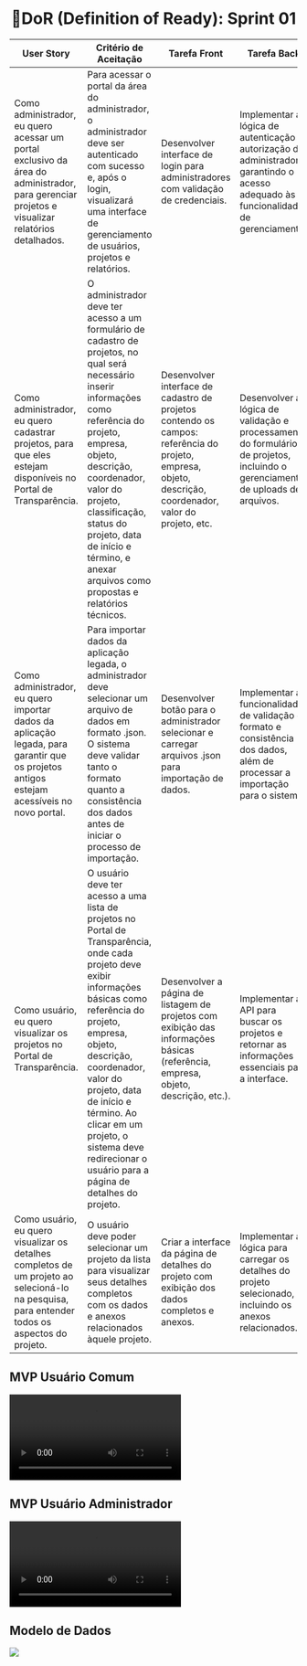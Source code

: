 <h1 style="text-align: center;">📌DoR (Definition of Ready): Sprint 01</h1>

<table>
        <thead>
            <tr>
                <th>User Story</th>
                <th>Critério de Aceitação</th>
                <th>Tarefa Front</th>
                <th>Tarefa Back</th>
                <th>Tarefa BD</th>
            </tr>
        </thead>
        <tbody>
            <tr>
                <td>Como administrador, eu quero acessar um portal exclusivo da área do administrador, para gerenciar projetos e visualizar relatórios detalhados.</td>
                <td>Para acessar o portal da área do administrador, o administrador deve ser autenticado com sucesso e, após o login, visualizará uma interface de gerenciamento de usuários, projetos e relatórios.</td>
                <td>Desenvolver interface de login para administradores com validação de credenciais.</td>
                <td>Implementar a lógica de autenticação e autorização de administrador, garantindo o acesso adequado às funcionalidades de gerenciamento.</td>
                <td>Criar tabelas para armazenar as informações dos usuários</td>
            </tr>
            <tr>
                <td>Como administrador, eu quero cadastrar projetos, para que eles estejam disponíveis no Portal de Transparência.</td>
                <td>O administrador deve ter acesso a um formulário de cadastro de projetos, no qual será necessário inserir informações como referência do projeto, empresa, objeto, descrição, coordenador, valor do projeto, classificação, status do projeto, data de início e término, e anexar arquivos como propostas e relatórios técnicos.</td>
                <td>Desenvolver interface de cadastro de projetos contendo os campos: referência do projeto, empresa, objeto, descrição, coordenador, valor do projeto, etc.</td>
                <td>Desenvolver a lógica de validação e processamento do formulário de projetos, incluindo o gerenciamento de uploads de arquivos.</td>
                <td>Criar tabelas para armazenar as informações dos projetos e anexos associados, com relação entre tabelas de projetos e arquivos.</td>
            </tr>
            <tr>
                <td>Como administrador, eu quero importar dados da aplicação legada, para garantir que os projetos antigos estejam acessíveis no novo portal.</td>
                <td>Para importar dados da aplicação legada, o administrador deve selecionar um arquivo de dados em formato .json. O sistema deve validar tanto o formato quanto a consistência dos dados antes de iniciar o processo de importação.</td>
                <td>Desenvolver botão para o administrador selecionar e carregar arquivos .json para importação de dados.</td>
                <td>Implementar a funcionalidade de validação do formato e consistência dos dados, além de processar a importação para o sistema.</td>
                <td>Atualizar as tabelas com os dados importados da aplicação legada, garantindo a consistência dos registros.</td>
            </tr>
            <tr>
                <td>Como usuário, eu quero visualizar os projetos no Portal de Transparência.</td>
                <td>O usuário deve ter acesso a uma lista de projetos no Portal de Transparência, onde cada projeto deve exibir informações básicas como referência do projeto, empresa, objeto, descrição, coordenador, valor do projeto, data de início e término. Ao clicar em um projeto, o sistema deve redirecionar o usuário para a página de detalhes do projeto.</td>
                <td>Desenvolver a página de listagem de projetos com exibição das informações básicas (referência, empresa, objeto, descrição, etc.).</td>
                <td>Implementar a API para buscar os projetos e retornar as informações essenciais para a interface.</td>
                <td>Realizar consultas eficientes para recuperar os dados dos projetos e apresentar na lista de forma otimizada.</td>
            </tr>
            <tr>
                <td>Como usuário, eu quero visualizar os detalhes completos de um projeto ao selecioná-lo na pesquisa, para entender todos os aspectos do projeto.</td>
                <td>O usuário deve poder selecionar um projeto da lista para visualizar seus detalhes completos com os dados e anexos relacionados àquele projeto.</td>
                <td>Criar a interface da página de detalhes do projeto com exibição dos dados completos e anexos.</td>
                <td>Implementar a lógica para carregar os detalhes do projeto selecionado, incluindo os anexos relacionados.</td>
                <td>Configurar as consultas para recuperar os detalhes completos do projeto e os arquivos anexados para exibição.</td>
            </tr>
        </tbody>
    </table>

<h2> MVP Usuário Comum </h2>
<video src="https://github.com/user-attachments/assets/46016ecd-f6fc-4045-be23-fdb837590e7c"></video>

<h2> MVP Usuário Administrador </h2>
<video src="https://github.com/user-attachments/assets/d408ee25-9402-4ba4-af8c-e11b8ace1de2"></video>

<h2>Modelo de Dados</h2>
<img src="https://github.com/Sync-FATEC/API-2024.2-3SEM/blob/main/documentacao/sprints/sprint01/banco-de-dados.jpg">
